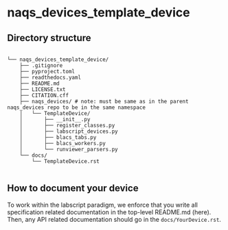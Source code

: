 # naqs_devices_template_device

## Directory structure

```text

└── naqs_devices_template_device/
    ├── .gitignore
    ├── pyproject.toml
    ├── readthedocs.yaml
    ├── README.md
    ├── LICENSE.txt
    ├── CITATION.cff
    ├── naqs_devices/ # note: must be same as in the parent naqs_devices repo to be in the same namespace
    │   └── TemplateDevice/
    │       ├── __init__.py
    │       ├── register_classes.py
    │       ├── labscript_devices.py
    │       ├── blacs_tabs.py
    │       ├── blacs_workers.py
    │       └── runviewer_parsers.py
    └── docs/
        └── TemplateDevice.rst
        
```

## How to document your device

To work within the labscript paradigm, we enforce that you write all
specification related documentation in the top-level README.md (here). Then,
any API related documentation should go in the `docs/YourDevice.rst`.
